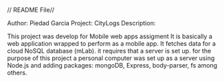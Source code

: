 // README File//

Author: Piedad Garcia
Project: CityLogs
Description:

This project was develop for Mobile web apps assigment
It is basically a web application wrapped to perform as a mobile app. It fetches data for a cloud NoSQL database (mLab). it requires that a server is set up. for the purpose of this project a personal computer was set up as a server using Node.js and adding packages: mongoDB, Express, body-parser, fs among others. 


